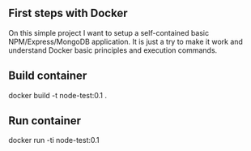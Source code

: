 ## First steps with Docker

On this simple project I want to setup a self-contained basic NPM/Express/MongoDB application. It is just a try to make it work and understand Docker basic principles and execution commands.

## Build container

docker build -t node-test:0.1 .

## Run container

docker run -ti node-test:0.1 
